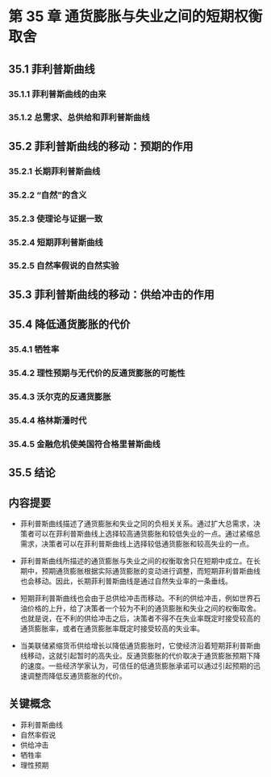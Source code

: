 # 第 35 章 通货膨胀与失业之间的短期权衡取舍

## 35.1 菲利普斯曲线

### 35.1.1 菲利普斯曲线的由来

### 35.1.2 总需求、总供给和菲利普斯曲线

## 35.2 菲利普斯曲线的移动：预期的作用

### 35.2.1 长期菲利普斯曲线

### 35.2.2 “自然”的含义

### 35.2.3 使理论与证据一致

### 35.2.4 短期菲利普斯曲线

### 35.2.5 自然率假说的自然实验

## 35.3 菲利普斯曲线的移动：供给冲击的作用

## 35.4 降低通货膨胀的代价

### 35.4.1 牺牲率

### 35.4.2 理性预期与无代价的反通货膨胀的可能性

### 35.4.3 沃尔克的反通货膨胀

### 35.4.4 格林斯潘时代

### 35.4.5 金融危机使美国符合格里普斯曲线

## 35.5 结论

## 内容提要

- 菲利普斯曲线描述了通货膨胀和失业之同的负相关关系。通过扩大总需求，决策者可以在菲利普斯曲线上选择较高通货膨胀和较低失业的一点。通过紧缩总需求，决策者可以在菲利普斯曲线上选择较低通货膨胀和较高失业的一点。

- 菲利普斯曲线所描述的通货膨胀与失业之间的权衡取舍只在短期中成立。在长期中，预期通货膨胀根据实际通货膨胀的变动进行调整，而短期菲利普斯曲线也会移动。因此，长期菲利普斯曲线是通过自然失业率的一条垂线。

- 短期菲利普斯曲线也会由于总供给冲击而移动。不利的供给冲击，例如世界石油价格的上升，给了决策者一个较为不利的通货膨胀和失业之间的权衡取舍。也就是说，在不利的供给冲击之后，决策者不得不在失业率既定时接受较高的通货膨胀率，或者在通货膨胀率既定时接受较高的失业率。

- 当美联储紧缩货币供给增长以降低通货膨胀时，它使经济沿着短期菲利普斯曲线移动，这就引起暂时的高失业。反通货膨胀的代价取决于通货膨胀预期下降的速度。一些经济学家认为，可信任的低通货膨胀承诺可以通过引起预期的迅速调整而降低反通货膨胀的代价。

## 关键概念

- 菲利普斯曲线
- 自然率假说
- 供给冲击
- 牺牲率
- 理性预期

